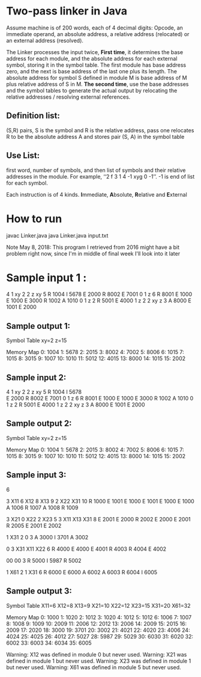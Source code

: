 
# Two-pass linker in Java

Assume machine is of 200 words, each of 4 decimal digits: Opcode, an immediate operand, an absolute address, a relative address (relocated) or an external address (resolved). 

The Linker processes the input twice, **First time**, it determines the base address for each module, and the absolute address for each external symbol, storing it in the symbol table. The first module has base address zero, and the next is base address of the last one plus its length. The absolute address for symbol S defined in module M is base address of M plus relative address of S in M. **The second time**, use the base addresses and the symbol tables to generate the actual output by relocating the relative addresses / resolving external references. 

## Definition list: 
(S,R) pairs, S is the symbol and R is the relative address, pass one relocates R to be the absolute address A and stores pair (S, A) in the symbol table

## Use List: 
first word, number of symbols, and then list of symbols and their relative addresses in the module. For example, ‘‘2 f 3 1 4 -1 xyg 0 -1’’. -1 is end of list for each symbol.

Each instruction is of 4 kinds. **I**mmediate, **A**bsolute, **R**elative and **E**xternal 

# How to run 

javac Linker.java
java Linker.java input.txt

Note May 8, 2018: This program I retrieved from 2016 might have a bit problem right now, since I'm in middle of final week I'll look into it later


#  Sample input 1 :
4
1 xy 2
2 z xy
5 R 1004  I 5678  E 2000  R 8002  E 7001
0
1 z
6 R 8001  E 1000  E 1000  E 3000  R 1002  A 1010
0
1 z
2 R 5001  E 4000
1 z 2
2 xy z
3 A 8000  E 1001  E 2000


## Sample output 1:
Symbol Table
xy=2
z=15

Memory Map
0:  1004
1:  5678
2:  2015
3:  8002
4:  7002
5:  8006
6:  1015
7:  1015
8:  3015
9:  1007
10: 1010
11: 5012
12: 4015
13: 8000
14: 1015
15: 2002


## Sample input 2:
4 1
    xy 2
2 z            xy
5 	R 1004  I 5678  
      E 2000  R 
8002  E 7001  0      1 z
6 R 8001  E 1000  E 
1000  E 3000  R 1002  A 1010
0
1
z
2
R
5001
E 4000
1 z 2
2
xy z
3 A 8000
E 1001  E 2000


## Sample output 2:
Symbol Table
xy=2
z=15

Memory Map
0:  1004
1:  5678
2:  2015
3:  8002
4:  7002
5:  8006
6:  1015
7:  1015
8:  3015
9:  1007
10: 1010
11: 5012
12: 4015
13: 8000
14: 1015
15: 2002


## Sample input 3:
6

 3   X11 6  X12 8  X13 9
 2   X22  X31
10   R 1000  E 1001  E 1000  E 1001  E 1000  E 1000  A 1006  R 1007  A 1008  R 1009

 3   X21 0  X22 2  X23 5
 3   X11  X13  X31
 8   E 2001  E 2000  R 2002  E 2000  E 2001  R 2005  E 2001  E 2002

 1   X31 2
 0
 3   A 3000  I 3701  A 3002

 0
 3   X31  X11  X22
 6   R 4000  E 4000  E 4001  R 4003  R 4004  E 4002

 00
 00
 3    R 5000  I 5987  R 5002

 1   X61 2
 1   X31
 6   R 6000  E 6000  A 6002  A 6003  R 6004  I 6005


## Sample output 3:
Symbol Table
X11=6
X12=8
X13=9
X21=10
X22=12
X23=15
X31=20
X61=32

Memory Map
0:  1000
1:  1020
2:  1012
3:  1020
4:  1012
5:  1012
6:  1006
7:  1007
8:  1008
9:  1009
10: 2009
11: 2006
12: 2012
13: 2006
14: 2009
15: 2015
16: 2009
17: 2020
18: 3000
19: 3701
20: 3002
21: 4021
22: 4020
23: 4006
24: 4024
25: 4025
26: 4012
27: 5027
28: 5987
29: 5029
30: 6030
31: 6020
32: 6002
33: 6003
34: 6034
35: 6005

Warning: X12 was defined in module 0 but never used.
Warning: X21 was defined in module 1 but never used.
Warning: X23 was defined in module 1 but never used.
Warning: X61 was defined in module 5 but never used.




